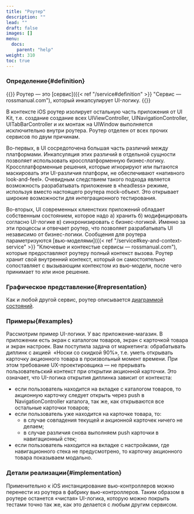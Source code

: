 ```yaml
---
title: "Роутер"
description: ""
lead: ""
draft: false
images: []
menu:
  docs:
    parent: "help"
weight: 310
toc: true
---
```


### Определение{#definition}

{{<alert context="info" icon="👉">}}
Роутер — это [сервис]({{< ref "/service#definition" >}} "Сервис — rossmanual.com"), который инкапсулирует UI-логику.
{{</alert>}}

В контексте iOS роутер изолирует остальную часть приложения от UI Kit, т.е. создание создание всех UIViewController, UINavigationController, UITabBarController и их монтаж на UIWindow выполняется исключительно внутри роутера. Роутер отделен от всех прочих сервисов по двум причинам. 

Во-первых, в UI сосредоточена большая часть различий между платформами. Инкапсуляция этих различий в отдельной сущности позволяет использовать кроссплатформенную бизнес-логику. Кроссплатформенные решения, которые игнорируют или пытаются маскировать эти UI-различия платформ, не обеспечивают «нативного look-and-feel». Очевидным следствием такого подхода является возможность разрабатывать приложение в «headless» режиме, используя вместо настоящего роутера mock-объект. Это открывает широкие возможности для интеграционного тестирования.

Во-вторых, UI современных клиенстких приложений обладает собственным состоянием, которое надо а) хранить б) модифицировать согласно UI-логике в) синхронизировать с бизнес-логикой. Именно за эти процессы и отвечает роутер, что позволяет разрабатывать UI независимо от бизнес-логики. Сообщения для роутера параметризуются [вью-моделями]({{< ref "/service#key-and-context-service" >}} "Ключевые и контекстые сервисы — rossmanual.com"), которые предоставляют роутеру полный контекст вызова. Роутер хранит свой внутренний контекст, который он самостоятельно сопоставляет с вызывающим контекстом из вью-модели, после чего принимает то или иное решение.

### Графическое представление{#representation}

Как и любой другой сервис, роутер описывается [диаграммой состояний](https://ru.wikipedia.org/wiki/Диаграмма_состояний_(UML) "Диаграмма состояний – Википедия").

### Примеры{#examples}

Рассмотрим пример UI-логики. У вас приложение-магазин. В приложении есть экран с каталогом товаров, экран с карточкой товара и экран настроек. Вам поступила задача от маркетинга: обрабатывать диплинк с акцией  «Носки со скидкой 90%», т.е. уметь открывать карточку акционного товара в произвольный момент времени.  При этом требование UX-проектировщика — не прерывать пользовательский контекст при открытии акционной карточки. Это означает, что UI-логика открытия диплинка зависит от контекста:
- если пользователь находится на вкладке с каталогом товаров, то акционную карточку следует открыть через push в NavigationController каталога, так же, как открываются все остальные карточки товаров;
- если пользователь уже находится на карточке товара, то:
  * в случае совпадения текущей и акционной карточек ничего не делаем;
  * в случае различия снова выполняем push карточки в навигационный стек;
- если пользователь находится на вкладке с настройками, где навигационного стека не предусмотрено, то карточку акционного товара показываем модально.

### Детали реализации{#implementation}

Применительно к iOS инстанцирование вью-контроллеров можно перенести из роутера в фабрику вью-контроллеров. Таким образом в роутере останется «чистая» UI-логика, которую можно покрыть тестами точно так же, как это делается с любым другим сервисом.